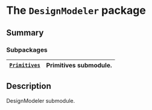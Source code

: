 <a id="module-ansys.mechanical.stubs.Ansys.ACT.DesignModeler"></a>

<a id="the-designmodeler-package"></a>

# The `DesignModeler` package

<a id="summary"></a>

## Summary

### Subpackages

| [`Primitives`](Primitives/index.md#module-ansys.mechanical.stubs.Ansys.ACT.DesignModeler.Primitives)   | Primitives submodule.   |
|--------------------------------------------------------------------------------------------------------|-------------------------|

<a id="description"></a>

## Description

DesignModeler submodule.

<!-- !! processed by numpydoc !! -->

